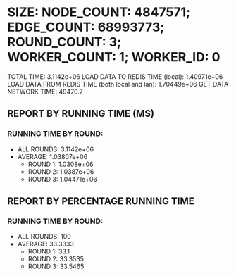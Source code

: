 
# SIZE: NODE_COUNT: 4847571; EDGE_COUNT: 68993773; ROUND_COUNT: 3; WORKER_COUNT: 1; WORKER_ID: 0
 TOTAL TIME: 3.1142e+06
 LOAD DATA TO REDIS TIME (local): 1.40971e+06
 LOAD DATA FROM REDIS TIME (both local and lan): 1.70449e+06
 GET DATA NETWORK TIME: 49470.7

## REPORT BY RUNNING TIME (MS)

 ### RUNNING TIME BY ROUND:

  + ALL ROUNDS: 3.1142e+06
  + AVERAGE: 1.03807e+06
     + ROUND 1: 1.0308e+06
     + ROUND 2: 1.0387e+06
     + ROUND 3: 1.04471e+06

## REPORT BY PERCENTAGE RUNNING TIME

 ### RUNNING TIME BY ROUND:

  + ALL ROUNDS: 100
  + AVERAGE: 33.3333
     + ROUND 1: 33.1
     + ROUND 2: 33.3535
     + ROUND 3: 33.5465

